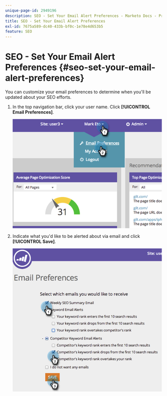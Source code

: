 ```yaml
---
unique-page-id: 2949196
description: SEO - Set Your Email Alert Preferences - Marketo Docs - Product Documentation
title: SEO - Set Your Email Alert Preferences
exl-id: 7675a589-dc40-433b-bf0c-1e78e4d653b5
feature: SEO
---
```

# SEO - Set Your Email Alert Preferences {#seo-set-your-email-alert-preferences}

You can customize your email preferences to determine when you'll be updated about your SEO efforts.

1. In the top navigation bar, click your user name. Click **[!UICONTROL Email Preferences]**.

   ![](assets/image2014-9-17-21-3a23-3a28.png)

1. Indicate what you'd like to be alerted about via email and click **[!UICONTROL Save]**.

   ![](assets/image2014-9-17-21-3a23-3a33.png)

